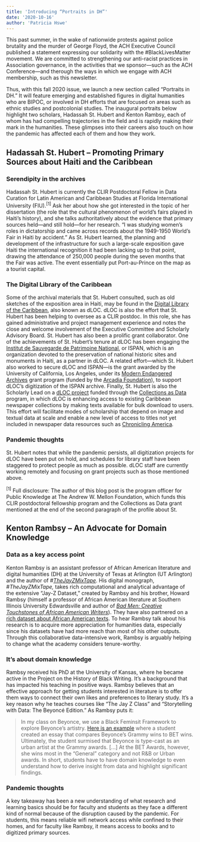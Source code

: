 ```yaml
---
title: 'Introducing “Portraits in DH”'
date: '2020-10-16'
author: 'Patricia Hswe'
---
```

This past summer, in the wake of nationwide protests against police brutality and the murder of George Floyd, the ACH Executive Council published a statement expressing our solidarity with the #BlackLivesMatter movement. We are committed to strengthening our anti-racist practices in Association governance, in the activities that we sponsor—such as the ACH Conference—and therough the ways in which we engage with ACH membership, such as this newsletter.

Thus, with this fall 2020 issue, we launch a new section called “Portraits in DH.” It will feature emerging and established figures in digital humanities who are BIPOC, or involved in DH efforts that are focused on areas such as ethnic studies and postcolonial studies. The inaugural portraits below highlight two scholars, Hadassah St. Hubert and Kenton Rambsy, each of whom has had compelling trajectories in the field and is rapidly making their mark in the humanities. These glimpses into their careers also touch on how the pandemic has affected each of them and how they work.

## Hadassah St. Hubert – Promoting Primary Sources about Haiti and the Caribbean

### Serendipity in the archives

Hadassah St. Hubert is currently the CLIR Postdoctoral Fellow in Data Curation for Latin American and Caribbean Studies at Florida International University (FIU).<sup>\[1\]</sup> Ask her about how she got interested in the topic of her dissertation (the role that the cultural phenomenon of world’s fairs played in Haiti’s history), and she talks authoritatively about the evidence that primary sources held—and still hold—for her research. “I was studying women’s roles in dictatorship and came across records about the 1949-1950 World’s Fair in Haiti by accident.” As St. Hubert learned, the planning and development of the infrastructure for such a large-scale exposition gave Haiti the international recognition it had been lacking up to that point, drawing the attendance of 250,000 people during the seven months that the Fair was active. The event essentially put Port-au-Prince on the map as a tourist capital.

### The Digital Library of the Caribbean

Some of the archival materials that St. Hubert consulted, such as old sketches of the exposition area in Haiti, may be found in the [Digital Library of the Caribbean](https://www.dloc.com/), also known as dLOC. dLOC is also the effort that St. Hubert has been helping to oversee as a CLIR postdoc. In this role, she has gained administrative and project management experience and notes the close and welcome involvement of the Executive Committee and Scholarly Advisory Board. St. Hubert has also been a prolific grant collaborator. One of the achievements of St. Hubert’s tenure at dLOC has been engaging the [<span lang="fr">Institut de Sauvegarde de Patrimoine National</span>](https://ispan.gouv.ht/), or ISPAN, which is an organization devoted to the preservation of national historic sites and monuments in Haiti, as a partner in dLOC. A related effort—which St. Hubert also worked to secure dLOC and ISPAN—is the grant awarded by the University of California, Los Angeles, under its [Modern Endangered Archives](https://www.library.ucla.edu/partnerships/modern-endangered-archives-program) grant program (funded by the [Arcadia Foundation](https://arcadiafoundation.org/)), to support dLOC’s digitization of the ISPAN archive. Finally, St. Hubert is also the Scholarly Lead on a [dLOC project](http://dlocasdata.domains.uflib.ufl.edu/) funded through the [Collections as Data](https://collectionsasdata.github.io/part2whole/cohortone/) program, in which dLOC is enhancing access to existing Caribbean newspaper collections by making texts available for bulk download to users. This effort will facilitate modes of scholarship that depend on image and textual data at scale and enable a new level of access to titles not yet included in newspaper data resources such as [Chronicling America](https://chroniclingamerica.loc.gov/)*.*

### Pandemic thoughts

St. Hubert notes that while the pandemic persists, all digitization projects for dLOC have been put on hold, and schedules for library staff have been staggered to protect people as much as possible. dLOC staff are currently working remotely and focusing on grant projects such as those mentioned above.

<sup>\[1\]</sup> Full disclosure: The author of this blog post is the program officer for Public Knowledge at The Andrew W. Mellon Foundation, which funds this CLIR postdoctoral fellowship program and the Collections as Data grant mentioned at the end of the second paragraph of the profile about St.

## Kenton Rambsy – An Advocate for Domain Knowledge

### Data as a key access point

Kenton Rambsy is an assistant professor of African American literature and digital humanities (DH) at the University of Texas at Arlington (UT Arlington) and the author of #[*TheJayZMixTape*](https://iopn.library.illinois.edu/scalar/the-jay-z-mixtape/index). His digital monograph, #*TheJayZMixTape,* takes rich computational and analytical advantage of the extensive “Jay-Z Dataset,” created by Rambsy and his brother, Howard Rambsy (himself a professor of African American literature at Southern Illinois University Edwardsville and author of [*Bad Men: Creative Touchstones of African American Writers*](https://www.upress.virginia.edu/title/5428)). They have also partnered on a [rich dataset about African American texts](http://www.culturalfront.org/2020/09/beginning-with-dataset-of-300-african.html). To hear Rambsy talk about his research is to acquire more appreciation for humanities data, especially since his datasets have had more reach than most of his other outputs. Through this collaborative data-intensive work, Rambsy is arguably helping to change what the academy considers tenure-worthy.

### It’s about domain knowledge

Rambsy received his PhD at the University of Kansas, where he became active in the Project on the History of Black Writing. It’s a background that has impacted his teaching in positive ways. Rambsy believes that an effective approach for getting students interested in literature is to offer them ways to connect their own likes and preferences to literary study. It’s a key reason why he teaches courses like “The Jay Z Class” and “Storytelling with Data: The Beyoncé Edition.” As Rambsy puts it:

> In my class on Beyonce, we use a Black Feminsit Framework to explore Beyonce’s artistry. [Here is an example](https://public.tableau.com/profile/kenton.rambsy3027#!/vizhome/BeyonceattheGrammysvsBeyonceatBET-LucienLi-Sample/IsGrammyColoringBeyonceBlack?publish=yes) where a student created an essay that compares Beyonce’s Grammy wins to BET wins. Ultimately, the student surmised that Beyonce is type-cast as an urban artist at the Grammy awards. \[...\] At the BET Awards, however, she wins most in the “General” category and not R&amp;B or Urban awards. In short, students have to have domain knowledge to even understand how to derive insight from data and highlight significant findings.

### Pandemic thoughts

A key takeaway has been a new understanding of what research and learning basics should be for faculty and students as they face a different kind of normal because of the disruption caused by the pandemic. For students, this means reliable wifi network access while confined to their homes, and for faculty like Rambsy, it means access to books and to digitized primary sources.
